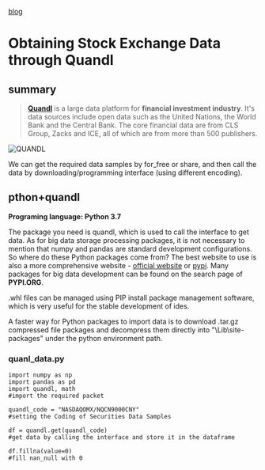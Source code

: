 [blog](https://kawchu.github.io/page_en)



# **Obtaining Stock Exchange Data through Quandl**


## summary

> [**Quandl**](https://www.quandl.com/) is a large data platform for **financial investment industry**. It's data sources include open data such as the United Nations, the World Bank and the Central Bank. The core financial data are from CLS Group, Zacks and ICE, all of which are from more than 500 publishers.

![QUANDL](https://www.egouz.com/uploadfile/2017/0919/20170919091540902166.jpg)

We can get the required data samples by for_free or share, and then call the data by downloading/programming interface (using different encoding).

## pthon+quandl

**Programing language: Python 3.7**

The package you need is quandl, which is used to call the interface to get data. As for big data storage processing packages, it is not necessary to mention that numpy and pandas are standard development configurations. So where do these Python packages come from? The best website to use is also a more comprehensive website - [official website](https://www.quandl.com/tools/python) or [pypi](https://pypi.org/search/?q=quandl). Many packages for big data development can be found on the search page of **PYPI.ORG**.

.whl files can be managed using PIP install package management software, which is very useful for the stable development of ides.

A faster way for Python packages to import data is to download .tar.gz compressed file packages and decompress them directly into "\Lib\site-packages" under the python environment path.

### quanl_data.py
```
import numpy as np 
import pandas as pd
import quandl, math
#import the required packet

quandl_code = "NASDAQOMX/NQCN9000CNY"
#setting the Coding of Securities Data Samples

df = quandl.get(quandl_code)
#get data by calling the interface and store it in the dataframe

df.fillna(value=0)
#fill nan_null with 0
```

